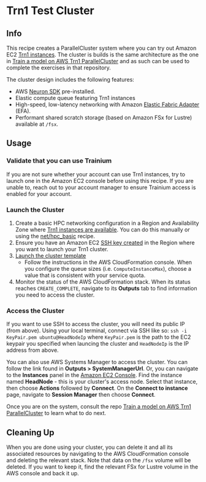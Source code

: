 # Trn1 Test Cluster

## Info

This recipe creates a ParallelCluster system where you can try out Amazon EC2 [Trn1 instances](https://aws.amazon.com/ec2/instance-types/trn1/). The cluster is builds is the same architecture as the one in [Train a model on AWS Trn1 ParallelCluster](https://github.com/aws-neuron/aws-neuron-parallelcluster-samples) and as such can be used to complete the exercises in that repository.

The cluster design includes the following features:

* AWS [Neuron SDK](https://awsdocs-neuron.readthedocs-hosted.com/en/latest/) pre-installed.
* Elastic compute queue featuring Trn1 instances
* High-speed, low-latency networking with Amazon [Elastic Fabric Adapter](https://aws.amazon.com/hpc/efa/) (EFA).
* Performant shared scratch storage (based on Amazon FSx for Lustre) available at `/fsx`.

## Usage

### Validate that you can use Trainium

If you are not sure whether your account can use Trn1 instances, try to launch one in the Amazon EC2 console before using this recipe. If you are unable to, reach out to your account manager to ensure Trainium access is enabled for your account. 

### Launch the Cluster

1. Create a basic HPC networking configuration in a Region and Availability Zone where [Trn1 instances are available](https://aws.amazon.com/ec2/instance-types/trn1/). You can do this manually or using the [net/hpc_basic](https://console.aws.amazon.com/cloudformation/home?region=us-west-2#/stacks/create/review?stackName=basic-networking&templateURL=https://aws-hpc-recipes.s3.us-east-1.amazonaws.com/main/recipes/net/hpc_basic/assets/public-private.yaml) recipe. 
2. Ensure you have an Amazon EC2 [SSH key created](https://docs.aws.amazon.com/AWSEC2/latest/UserGuide/create-key-pairs.html#having-ec2-create-your-key-pair) in the Region where you want to launch your Trn1 cluster.
3. [Launch the cluster template](https://console.aws.amazon.com/cloudformation/home?region=us-east-2#/stacks/create/review?stackName=try-trn1&templateURL=https://aws-hpc-recipes.s3.us-east-1.amazonaws.com/main/recipes/pcluster/try_trn1/assets/launch-alt.yaml)
    * Follow the instructions in the AWS CloudFormation console. When you configure the queue sizes (i.e. `ComputeInstanceMax`), choose a value that is consistent with your service quota. 
4. Monitor the status of the AWS CloudFormation stack. When its status reaches `CREATE_COMPLETE`, navigate to its **Outputs** tab to find information you need to access the cluster.

### Access the Cluster

If you want to use SSH to access the cluster, you will need its public IP (from above). Using your local terminal, connect via SSH like so: `ssh -i KeyPair.pem ubuntu@HeadNodeIp` where `KeyPair.pem` is the path to the EC2 keypair you specified when launcing the cluster and `HeadNodeIp` is the IP address from above. 

You can also use AWS Systems Manager to access the cluster. You can follow the link found in **Outputs > SystemManagerUrl**. Or, you can navigate to the **Instances** panel in the [Amazon EC2 Console](https://console.aws.amazon.com/ec2/home#Instances). Find the instance named **HeadNode** - this is your cluster's access node. Select that instance, then choose **Actions** followed by **Connect**. On the **Connect to instance** page, navigate to **Session Manager** then choose **Connect**.

Once you are on the system, consult the repo [Train a model on AWS Trn1 ParallelCluster](https://github.com/aws-neuron/aws-neuron-parallelcluster-samples) to learn what to do next.

## Cleaning Up

When you are done using your cluster, you can delete it and all its associated resources by navigating to the AWS CloudFormation console and deleting the relevant stack. Note that data on the `/fsx` volume will be deleted. If you want to keep it, find the relevant FSx for Lustre volume in the AWS console and back it up.
